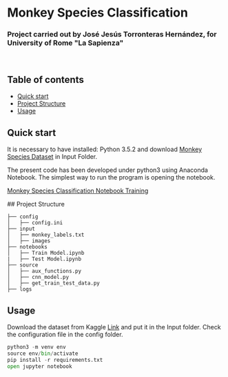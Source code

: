 # Monkey Species Classification
###  Project carried out by José Jesús Torronteras Hernández, for University of  Rome  "La Sapienza"
 
<br>

## Table of contents
- [Quick start](#quick-start)
- [Project Structure](#project-structure)
- [Usage](#usage)

## Quick start

It is necessary to have installed: Python 3.5.2 and download [Monkey Species Dataset](https://www.kaggle.com/slothkong/10-monkey-species) in Input Folder.

The present code has been developed under python3 using Anaconda Notebook. The simplest way to run the program is opening the notebook.

[Monkey Species Classification Notebook Training](./notebooks/Train%20Model.ipynb)

## Project Structure

```
├── config
│   ├── config.ini
├── input
│   ├── monkey_labels.txt
│   ├── images
├── notebooks
│   ├── Train Model.ipynb
|   ├── Test Model.ipynb
├── source
│   ├── aux_functions.py
│   ├── cnn_model.py
│   ├── get_train_test_data.py
├── logs
````

## Usage
Download the dataset from Kaggle [Link](https://www.kaggle.com/datasets/slothkong/10-monkey-species/download?datasetVersionNumber=2) and put it in the Input folder.
Check the configuration file in the config folder.

```python
python3 -m venv env
source env/bin/activate
pip install -r requirements.txt
open jupyter notebook
```
